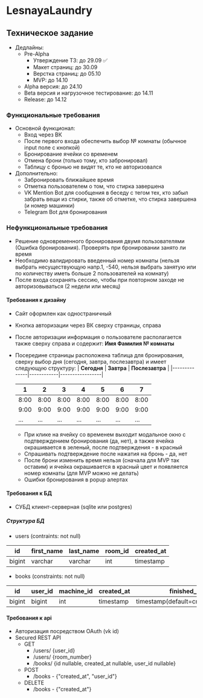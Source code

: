 # LesnayaLaundry 

## Техническое задание

+ Дедлайны:
    + Pre-Alpha
        + Утверждение ТЗ: до 29.09 ✅
        + Макет страниц: до 30.09 
        + Верстка страниц: до 05.10
        + MVP: до 14.10
    + Alpha версия: до 24.10
    + Beta версия и нагрузочное тестирование: до 14.11
    + Release: до 14.12

### Функциональные требования

- Основной функционал:
    - Вход через ВК
    - После первого входа обеспечить выбор № комнаты (обычное input поле с кнопкой)
    - Бронирование ячейки со временем
    - Отмена брони (только тому, кто забронировал)
    - Таблицу с бронью не видят те, кто не авторизовался
- Дополнительно:
    - Забронировать ближайшее время
    - Отметка пользователем о том, что стирка завершена
    - VK Mention Bot для сообщения в беседу с тегом тех, кто забыл забрать вещи из стирки, также об отметке, что стирка завершена (и номер машинки)
    - Telegram Bot для бронирования 

### Нефункциональные требования

- Решение одновременного бронирования двумя пользователями (Ошибка бронирования). Проверять при бронировании занято ли время
- Необходимо валидировать введенный номер комнаты (нельзя выбрать несуществующую напр.1, -540, нельзя выбрать занятую или по количеству иметь больше 2 пользователей на комнату) 
- После входа сохранять сессию, чтобы при повторном заходе не авторизовываться (2 недели или месяц)

#### Требования к дизайну
+ Сайт оформлен как одностраничный 
+ Кнопка авторизации через ВК сверху страницы, справа
+ После авторизации информация о пользователе располагается также сверху справа и содержит: **Имя Фамилия № комнаты**
+ Посередине страницы расположена таблица для бронирования, сверху выбор дня (сегодня, завтра, послезавтра) и имеет следующую структуру:
    | **Сегодня**  | **Завтра** | **Послезавтра** |
    |--------------|------------|-----------------|
    
    | 1    | 2    | 3    | 4    | 5    | 6    | 7    |
    |------|------|------|------|------|------|------|
    | 8:00 | 8:00 | 8:00 | 8:00 | 8:00 | 8:00 | 8:00 |
    | 9:00 | 9:00 | 9:00 | 9:00 | 9:00 | 9:00 | 9:00 |
    | ...  | ...  | ...  | ...  | ...  | ...  | ...  |

    + При клике на ячейку со временем выходит модальное окно с подтверждением бронирования (да, нет), а также ячейка окрашивается в зеленый, после подтверждения - в красный
    + Спрашивать подтверждение после нажатия на бронь - да, нет
    + После брони изменить время нельзя (сначала для MVP так оставим) и ячейка окрашивается в красный цвет и появляется номер комнаты (для MVP можно не делать)
    + Ошибки бронирования в popup алертах  

#### Требования к БД

+ СУБД клиент-серверная (sqlite или postgres)

##### Структура БД

+ users (contraints: not null)

| id     | first_name | last_name | room_id | created_at |
|--------|------------|-----------|---------|------------|
| bigint | varchar    | varchar   | int     | timestamp  |

+ books (constraints: not null)

| id     | user_id | machine_id | created_at | finished_at                      |
|--------|---------|------------|------------|----------------------------------|
| bigint | bigint  | int        | timestamp  | timestamp(default=created_at+1h) |



#### Требования к api
+ Авторизация посредством OAuth (vk id)
+ Secured REST API
    + GET 
        + /users/ {user_id}
        + /users/ {room_number}
        + /books/ {id nullable, created_at nullable, user_id nullable}
    + POST 
        + /books - {"created_at", "user_id"}
    + DELETE
        + /books - {"created_at"}
   
